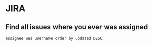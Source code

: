 # JIRA


## Find all issues where you ever was assigned

```
assignee was username order by updated DESC
```